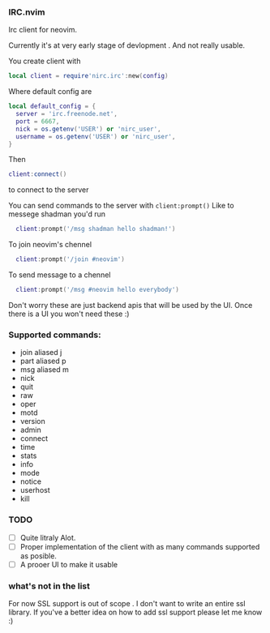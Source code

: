 ### IRC.nvim

Irc client for neovim.

Currently it's at very early stage of devlopment . And not really usable.

You create client with

```lua
local client = require'nirc.irc':new(config)
```

Where default config are
```lua
local default_config = {
  server = 'irc.freenode.net',
  port = 6667,
  nick = os.getenv('USER') or 'nirc_user',
  username = os.getenv('USER') or 'nirc_user',
}
```

Then 
```lua
client:connect()
```
to connect to the server


You can send commands to the server with `client:prompt()`
Like to messege shadman you'd run 
```lua
  client:prompt('/msg shadman hello shadman!')
```

To join neovim's chennel 
```lua
  client:prompt('/join #neovim')
```

To send message to a chennel
```lua
  client:prompt('/msg #neovim hello everybody')
```

Don't worry these are just backend apis that will be 
used by the UI. Once there is a UI you won't need these :)

### Supported commands:
- join aliased j
- part aliased p
- msg  aliased m
- nick
- quit
- raw
- oper
- motd
- version
- admin
- connect
- time
- stats
- info
- mode
- notice
- userhost
- kill

### TODO
- [ ] Quite litraly Alot.
- [ ] Proper implementation of the client with as many commands supported as posible.
- [ ] A prooer UI to make it usable

### what's not in the list
For now SSL support is out of scope . I don't want to write an entire ssl library.
If you've a better idea on how to add ssl support please let me know :)
